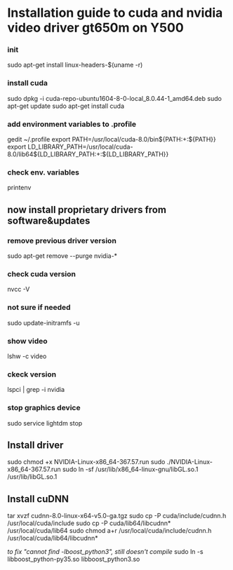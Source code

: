 # Installation guide to cuda and nvidia video driver gt650m on Y500

### init
sudo apt-get install linux-headers-$(uname -r)

### install cuda
sudo dpkg -i cuda-repo-ubuntu1604-8-0-local_8.0.44-1_amd64.deb
sudo apt-get update
sudo apt-get install cuda

### add environment variables to .profile
gedit ~/.profile
export PATH=/usr/local/cuda-8.0/bin${PATH:+:${PATH}}
export LD_LIBRARY_PATH=/usr/local/cuda-8.0/lib64${LD_LIBRARY_PATH:+:${LD_LIBRARY_PATH}}

### check env. variables
printenv

## now install proprietary drivers from software&updates

### remove previous driver version
sudo apt-get remove --purge nvidia-*

### check cuda version
nvcc -V

### not sure if needed
sudo update-initramfs -u

### show video
lshw -c video

### ckeck version
lspci | grep -i nvidia

### stop graphics device
sudo service lightdm stop

## Install driver
sudo chmod +x NVIDIA-Linux-x86_64-367.57.run
sudo ./NVIDIA-Linux-x86_64-367.57.run
sudo ln -sf /usr/lib/x86_64-linux-gnu/libGL.so.1 /usr/lib/libGL.so.1

## Install cuDNN
tar xvzf cudnn-8.0-linux-x64-v5.0-ga.tgz
sudo cp -P cuda/include/cudnn.h /usr/local/cuda/include
sudo cp -P cuda/lib64/libcudnn* /usr/local/cuda/lib64
sudo chmod a+r /usr/local/cuda/include/cudnn.h /usr/local/cuda/lib64/libcudnn*

*to fix "cannot find -lboost_python3",  still doesn't compile*
sudo ln -s libboost_python-py35.so libboost_python3.so
